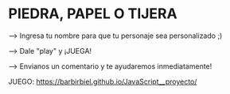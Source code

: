 # PIEDRA, PAPEL O TIJERA
--> Ingresa tu nombre para que tu personaje sea personalizado ;)


--> Dale "play" y ¡JUEGA!


--> Envianos un comentario y te ayudaremos inmediatamente!


JUEGO:  https://barbirbiel.github.io/JavaScript__proyecto/
